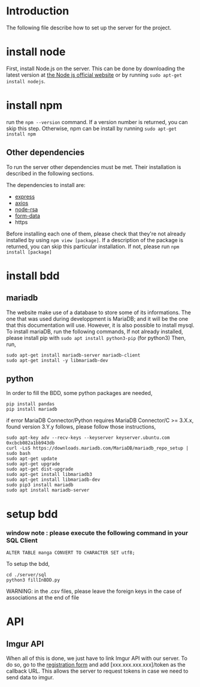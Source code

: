 # Introduction

The following file describe how to set up the server for the project. 

# install node
First, install Node.js on the server. This can be done by downloading the latest version at [the Node js official website](https://nodejs.org/en/download) 
or by running ```sudo apt-get install nodejs```.

# install npm
run the ```npm --version``` command. If a version number is returned, you can skip this step.
Otherwise, npm can be install by running ```sudo apt-get install npm```

## Other dependencies
To run the server other dependencies must be met. Their installation is described in the following sections.

The dependencies to install are:
- [express](https://expressjs.com/)
- [axios](https://github.com/axios/axios)
- [node-rsa](https://www.npmjs.com/package/node-rsa)
- [form-data](https://www.npmjs.com/package/form-data)
- https

Before installing each one of them, please check that they're not already installed by using ```npm view [package]```. If a description of the package is returned, you can skip this particular installation. If not, please run  ```npm install [package]```

# install bdd

## mariadb
The website make use of a database to store some of its informations. The one that was used during developpment is MariaDB; and it will be the one that this documentation will use. However, it is also possible to install mysql.
To install mariaDB, run the following commands, 
If not already installed, please install pip with ```sudo apt install python3-pip``` (for python3)
Then, run,
```
sudo apt-get install mariadb-server mariadb-client
sudo apt-get install -y libmariadb-dev
```

## python

In order to fill the BDD, some python packages are needed,
```
pip install pandas
pip install mariadb
```
if error MariaDB Connector/Python requires MariaDB Connector/C >= 3.X.x, found version 3.Y.y follows, please follow those instructions, 
```
sudo apt-key adv --recv-keys --keyserver keyserver.ubuntu.com 0xcbcb082a1bb943db
curl -LsS https://downloads.mariadb.com/MariaDB/mariadb_repo_setup | sudo bash
sudo apt-get update
sudo apt-get upgrade
sudo apt-get dist-upgrade
sudo apt-get install libmariadb3
sudo apt-get install libmariadb-dev
sudo pip3 install mariadb
sudo apt install mariadb-server
```

# setup bdd

### window note : please execute the following command in your SQL Client
```ALTER TABLE manga CONVERT TO CHARACTER SET utf8;```

To setup the bdd,
```
cd ./server/sql
python3 fillInBDD.py
```

WARNING: in the .csv files, please leave the foreign keys in the case of associations at the end of file

# API

## Imgur API

When all of this is done, we just have to link Imgur API with our server. To do so, go to the [registration form](https://imgur.com/signin?redirect=https%3A%2F%2Fapi.imgur.com%2Foauth2%2Faddclient) and add [xxx.xxx.xxx.xxx]/token as the callback URL. This allows the server to 
request tokens in case we need to send data to imgur.
